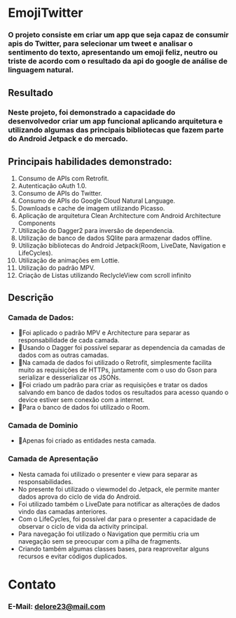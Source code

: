 # EmojiTwitter

### O projeto consiste em criar um app que seja capaz de consumir apis do Twitter, para selecionar um tweet e analisar o sentimento do texto, apresentando um emoji feliz, neutro ou triste de acordo com o resultado da api do google de análise de linguagem natural.

## Resultado
### Neste projeto, foi demonstrado a capacidade do desenvolvedor criar um app funcional aplicando arquitetura e utilizando algumas das principais bibliotecas que fazem parte do Android Jetpack e do mercado.

## Principais habilidades demonstrado:
1. Consumo de APIs com Retrofit.
2. Autenticação oAuth 1.0.
3. Consumo de APIs do Twitter.
4. Consumo de APIs do Google Cloud Natural Language.
5. Downloads e cache de imagem utilizando Picasso.
6. Aplicação de arquitetura Clean Architecture com Android Architecture Components
7. Utilização do Dagger2 para inversão de dependencia.
8. Utilização de banco de dados SQlite para armazenar dados offline.
9. Utilização bibliotecas do Android Jetpack(Room, LiveDate, Navigation e LifeCycles).
10. Utilização de animações em Lottie.
11. Utilização do padrão MPV.
12. Criação de Listas utilizando ReclycleView com scroll infinito

## Descrição
### Camada de Dados:
* Foi aplicado o padrão MPV e Architecture para separar as responsabilidade de cada camada.
* Usando o Dagger foi possível separar as dependencia da camadas de dados com as outras camadas.
* Na camada de dados foi utilizado o Retrofit, simplesmente facilita muito as requisições de HTTPs, juntamente com o uso do Gson para serializar e desserializar os JSONs.
* Foi criado um padrão para criar as requisições e tratar os dados salvando em banco de dados todos os resultados para acesso quando o device estiver sem conexão com a internet.
* Para o banco de dados foi utilizado o Room.

### Camada de Dominio
* Apenas foi criado as entidades nesta camada.

### Camada de Apresentação
* Nesta camada foi utilizado o presenter e view para separar as responsabilidades.
* No presente foi utilizado o viewmodel do Jetpack, ele permite manter dados aprova do ciclo de vida do Android.
* Foi utilizado também o LiveDate para notificar as alterações de dados vindo das camadas anteriores.
* Com o LifeCycles, foi possível dar para o presenter a capacidade de observar o ciclo de vida da activity principal.
* Para navegação foi utilizado o Navigation que permitiu cria um navegação sem se preocupar com a pilha de fragments.
* Criando também algumas classes bases, para reaproveitar alguns recursos e evitar códigos duplicados.


# Contato
### E-Mail: [delore23@mail.com](delore23@gmail.com)
